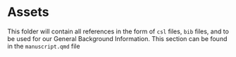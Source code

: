 # Assets

This folder will contain all references in the form of `csl` files, `bib` files, and to be used for our General Background Information. This section can be found in the `manuscript.qmd` file 